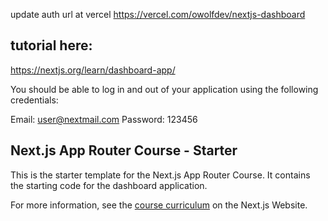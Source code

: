 update auth url at vercel https://vercel.com/owolfdev/nextjs-dashboard

## tutorial here:

https://nextjs.org/learn/dashboard-app/

You should be able to log in and out of your application using the following credentials:

Email: user@nextmail.com
Password: 123456

## Next.js App Router Course - Starter

This is the starter template for the Next.js App Router Course. It contains the starting code for the dashboard application.

For more information, see the [course curriculum](https://nextjs.org/learn) on the Next.js Website.
